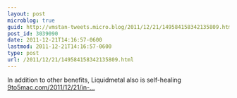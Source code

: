 ```yaml
---
layout: post
microblog: true
guid: http://vmstan-tweets.micro.blog/2011/12/21/149584158342135809.html
post_id: 3039090
date: 2011-12-21T14:16:57-0600
lastmod: 2011-12-21T14:16:57-0600
type: post
url: /2011/12/21/149584158342135809.html
---
```

In addition to other benefits, Liquidmetal also is self-healing <a href="http://9to5mac.com/2011/12/21/in-addition-to-other-benefits-liquidmetal-also-is-self-healing/">9to5mac.com/2011/12/21/in-…</a>

